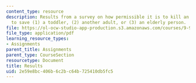```yaml
---
content_type: resource
description: Results from a survey on how permissible it is to kill an adult, in order
  to save (1) a toddler, (2) another adult, or (3) an elderly person.
file: https://ol-ocw-studio-app-production.s3.amazonaws.com/courses/9-93-marathon-moral-reasoning-laboratory-january-iap-2007/2e59e8bc406b6c2bc64b725410db5fc5_results.pdf
file_type: application/pdf
learning_resource_types:
- Assignments
parent_title: Assignments
parent_type: CourseSection
resourcetype: Document
title: Results
uid: 2e59e8bc-406b-6c2b-c64b-725410db5fc5
---
```

